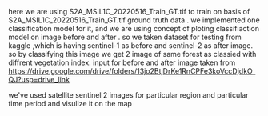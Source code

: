 here we are using  S2A_MSIL1C_20220516_Train_GT.tif to train on basis of S2A_MSIL1C_20220516_Train_GT.tif ground truth data
. we implemented one classification model for it, and we are using concept of ploting classifiaction model on image before and after . so we taken dataset for testing from kaggle ,which is having sentinel-1 as before and sentinel-2 as after image. so by classifying this image we get 2 image of same forest as classied with diffrent vegetation index.
input for before and after image taken from https://drive.google.com/drive/folders/13jo2BtjDrKe1RnCPFe3koVccDjdkO_QJ?usp=drive_link


we've used satellite sentinel 2 images for particular region and particular time period and visulize it on the map
